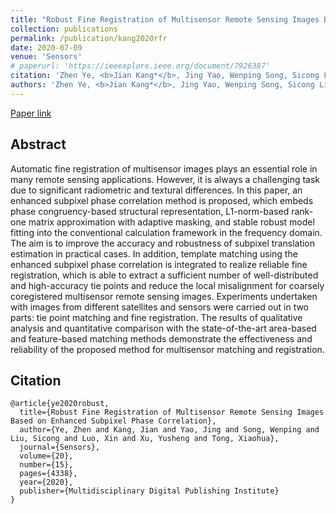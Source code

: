 ```yaml
---
title: "Robust Fine Registration of Multisensor Remote Sensing Images Based on Enhanced Subpixel Phase Correlation"
collection: publications
permalink: /publication/kang2020rfr
date: 2020-07-09
venue: 'Sensors'
# paperurl: 'https://ieeexplore.ieee.org/document/7926387'
citation: 'Zhen Ye, <b>Jian Kang*</b>, Jing Yao, Wenping Song, Sicong Liu, Xin Luo, Yusheng Xu, Xiaohua Tong. "Robust Fine Registration of Multisensor Remote Sensing Images Based on Enhanced Subpixel Phase Correlation". In Sensors, 2020.'
authors: 'Zhen Ye, <b>Jian Kang*</b>, Jing Yao, Wenping Song, Sicong Liu, Xin Luo, Yusheng Xu, Xiaohua Tong'
---
```


<!-- ###### Jingqing Zhang and Piyawat Lertvittayakumjorn contributed equally to this project. -->

[Paper link](https://www.mdpi.com/1424-8220/20/15/4338)

<!-- [Github](https://github.com/jiankang1991/HR-S2DML) -->

## Abstract
Automatic fine registration of multisensor images plays an essential role in many remote sensing applications. However, it is always a challenging task due to significant radiometric and textural differences. In this paper, an enhanced subpixel phase correlation method is proposed, which embeds phase congruency-based structural representation, L1-norm-based rank-one matrix approximation with adaptive masking, and stable robust model fitting into the conventional calculation framework in the frequency domain. The aim is to improve the accuracy and robustness of subpixel translation estimation in practical cases. In addition, template matching using the enhanced subpixel phase correlation is integrated to realize reliable fine registration, which is able to extract a sufficient number of well-distributed and high-accuracy tie points and reduce the local misalignment for coarsely coregistered multisensor remote sensing images. Experiments undertaken with images from different satellites and sensors were carried out in two parts: tie point matching and fine registration. The results of qualitative analysis and quantitative comparison with the state-of-the-art area-based and feature-based matching methods demonstrate the effectiveness and reliability of the proposed method for multisensor matching and registration.
## Citation
```
@article{ye2020robust,
  title={Robust Fine Registration of Multisensor Remote Sensing Images Based on Enhanced Subpixel Phase Correlation},
  author={Ye, Zhen and Kang, Jian and Yao, Jing and Song, Wenping and Liu, Sicong and Luo, Xin and Xu, Yusheng and Tong, Xiaohua},
  journal={Sensors},
  volume={20},
  number={15},
  pages={4338},
  year={2020},
  publisher={Multidisciplinary Digital Publishing Institute}
}
```
















































